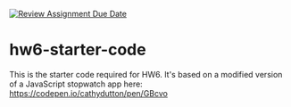 [![Review Assignment Due Date](https://classroom.github.com/assets/deadline-readme-button-22041afd0340ce965d47ae6ef1cefeee28c7c493a6346c4f15d667ab976d596c.svg)](https://classroom.github.com/a/RMF2QKDt)
# hw6-starter-code
This is the starter code required for HW6. It's based on a modified version of a JavaScript stopwatch app here: https://codepen.io/cathydutton/pen/GBcvo
